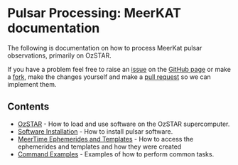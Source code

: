 # Pulsar Processing: MeerKAT documentation

The following is documentation on how to process MeerKat pulsar observations, primarily on OzSTAR.

If you have a problem feel free to raise an [issue](https://github.com/OZGrav/meerkat_pulsar_docs/issues)
on the [GitHub page](https://github.com/OZGrav/meerkat_pulsar_docs)
or make a [fork](https://docs.github.com/en/pull-requests/collaborating-with-pull-requests/working-with-forks/about-forks),
make the changes yourself and make a [pull request](https://docs.github.com/en/pull-requests/collaborating-with-pull-requests/proposing-changes-to-your-work-with-pull-requests/creating-a-pull-request-from-a-fork)
so we can implement them.


## Contents

* [OzSTAR](ozstar.md) - How to load and use software on the OzSTAR supercomputer.
* [Software Installation](software_installation.md) - How to install pulsar software.
* [MeerTime Ephemerides and Templates](ephem_template.md) - How to access the ephemerides and templates and how they were created
* [Command Examples](commmand_exmaples.md) - Examples of how to perform common tasks.
